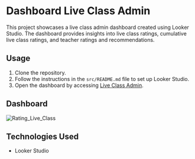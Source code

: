 # Dashboard Live Class Admin

This project showcases a live class admin dashboard created using Looker Studio. The dashboard provides insights into live class ratings, cumulative live class ratings, and teacher ratings and recommendations.

## Usage

1. Clone the repository.
2. Follow the instructions in the `src/README.md` file to set up Looker Studio.
3. Open the dashboard by accessing [Live Class Admin](https://lookerstudio.google.com/reporting/4bbc4d61-2f60-47fb-bf36-0b98a7b12b8a).

## Dashboard

![Rating_Live_Class](https://github.com/fafaa710/Data-Analyst-Skolla-intern/assets/91203212/5fc04c24-5da8-4a97-a7c7-e19f922435a3)

## Technologies Used

- Looker Studio
